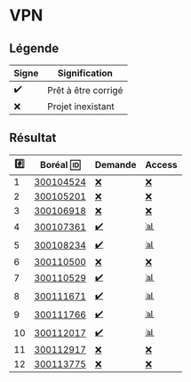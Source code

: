# VPN

## Légende

| Signe              | Signification                 |
|--------------------|-------------------------------|
| :heavy_check_mark: | Prêt à être corrigé           |
| :x:                | Projet inexistant             |

## Résultat

|:hash:| Boréal :id:                | Demande          | Access         |
|------|----------------------------|--------------------|------------------|
| 1 | [300104524](../300104524/300104524.json) | [:x:](Execution.md#etudiant-300104524) | [:x:](Notation.md#etudiant-300104524) |
| 2 | [300105201](../300105201/300105201.json) | [:x:](Execution.md#etudiant-300105201) | [:x:](Notation.md#etudiant-300105201) |
| 3 | [300106918](../300106918/300106918.json) | [:x:](Execution.md#etudiant-300106918) | [:x:](Notation.md#etudiant-300106918) |
| 4 | [300107361](../300107361/300107361.json) | [:heavy_check_mark:](Execution.md#etudiant-300107361) | [:bar_chart:](Notation.md#etudiant-300107361) |
| 5 | [300108234](../300108234/300108234.json) | [:heavy_check_mark:](Execution.md#etudiant-300108234) | [:bar_chart:](Notation.md#etudiant-300108234) |
| 6 | [300110500](../300110500/300110500.json) | [:x:](Execution.md#etudiant-300110500) | [:x:](Notation.md#etudiant-300110500) |
| 7 | [300110529](../300110529/300110529.json) | [:heavy_check_mark:](Execution.md#etudiant-300110529) | [:bar_chart:](Notation.md#etudiant-300110529) |
| 8 | [300111671](../300111671/300111671.json) | [:heavy_check_mark:](Execution.md#etudiant-300111671) | [:bar_chart:](Notation.md#etudiant-300111671) |
| 9 | [300111766](../300111766/300111766.json) | [:heavy_check_mark:](Execution.md#etudiant-300111766) | [:bar_chart:](Notation.md#etudiant-300111766) |
| 10 | [300112017](../300112017/300112017.json) | [:heavy_check_mark:](Execution.md#etudiant-300112017) | [:bar_chart:](Notation.md#etudiant-300112017) |
| 11 | [300112917](../300112917/300112917.json) | [:x:](Execution.md#etudiant-300112917) | [:x:](Notation.md#etudiant-300112917) |
| 12 | [300113775](../300113775/300113775.json) | [:x:](Execution.md#etudiant-300113775) | [:x:](Notation.md#etudiant-300113775) |
